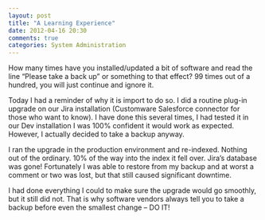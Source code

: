 ```yaml
---
layout: post
title: "A Learning Experience"
date: 2012-04-16 20:30
comments: true
categories: System Administration
---
```


How many times have you installed/updated a bit of software and read the line “Please take a back up” or something to that effect? 99 times out of a hundred, you will just continue and ignore it.

Today I had a reminder of why it is import to do so. I did a routine plug-in upgrade on our Jira installation (Customware Salesforce connector for those who want to know). I have done this several times, I had tested it in our Dev installation I was 100% confident it would work as expected. However, I actually decided to take a backup anyway.

I ran the upgrade in the production environment and re-indexed. Nothing out of the ordinary. 10% of the way into the index it fell over. Jira’s database was gone! Fortunately I was able to restore from my backup and at worst a comment or two was lost, but that still caused significant downtime.

I had done everything I could to make sure the upgrade would go smoothly, but it still did not. That is why software vendors always tell you to take a backup before even the smallest change – DO IT!

